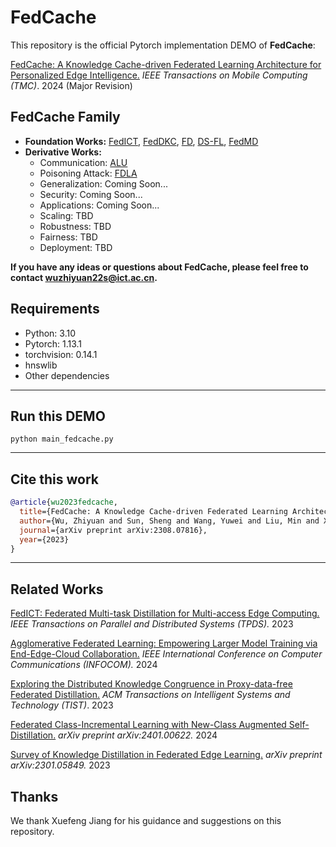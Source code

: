 # FedCache

This repository is the official Pytorch implementation DEMO of **FedCache**:

[FedCache: A Knowledge Cache-driven Federated Learning Architecture for Personalized Edge Intelligence.](https://arxiv.org/abs/2308.07816) *IEEE Transactions on Mobile Computing (TMC)*. 2024 (Major Revision)

## FedCache Family

- **Foundation Works:** [FedICT](https://ieeexplore.ieee.org/abstract/document/10163770/), [FedDKC](https://dl.acm.org/doi/10.1145/3639369), [FD](https://arxiv.org/abs/1811.11479), [DS-FL](https://ieeexplore.ieee.org/abstract/document/9392310), [FedMD](https://arxiv.org/abs/1910.03581) 
- **Derivative Works:**
  - Communication: [ALU](https://arxiv.org/abs/2312.04166)
  - Poisoning Attack: [FDLA](https://arxiv.org/abs/2401.03685)
  - Generalization: Coming Soon...
  - Security: Coming Soon...
  - Applications: Coming Soon...
  - Scaling: TBD
  - Robustness: TBD
  - Fairness: TBD
  - Deployment: TBD

**If you have any ideas or questions about FedCache, please feel free to contact wuzhiyuan22s@ict.ac.cn.**

## Requirements

- Python:  3.10
- Pytorch:  1.13.1
- torchvision:  0.14.1
- hnswlib
- Other dependencies

-------
## Run this DEMO
```python main_fedcache.py```

-------

## Cite this work
```bibtex
@article{wu2023fedcache,
  title={FedCache: A Knowledge Cache-driven Federated Learning Architecture for Personalized Edge Intelligence},
  author={Wu, Zhiyuan and Sun, Sheng and Wang, Yuwei and Liu, Min and Xu, Ke and Wang, Wen and Jiang, Xuefeng and Gao, Bo and Lu, Jinda},
  journal={arXiv preprint arXiv:2308.07816},
  year={2023}
}
```

-------

## Related Works

[FedICT: Federated Multi-task Distillation for Multi-access Edge Computing.](https://ieeexplore.ieee.org/abstract/document/10163770/) *IEEE Transactions on Parallel and Distributed Systems (TPDS).* 2023

[Agglomerative Federated Learning: Empowering Larger Model Training via End-Edge-Cloud Collaboration.](https://arxiv.org/abs/2312.11489) *IEEE International Conference on Computer Communications (INFOCOM).* 2024

[Exploring the Distributed Knowledge Congruence in Proxy-data-free Federated Distillation.](https://dl.acm.org/doi/10.1145/3639369) *ACM Transactions on Intelligent Systems and Technology (TIST)*. 2023

[Federated Class-Incremental Learning with New-Class Augmented Self-Distillation.](https://arxiv.org/abs/2401.00622) *arXiv preprint arXiv:2401.00622.* 2024

[Survey of Knowledge Distillation in Federated Edge Learning.](https://arxiv.org/abs/2301.05849) *arXiv preprint arXiv:2301.05849.* 2023

## Thanks

We thank Xuefeng Jiang for his guidance and suggestions on this repository.